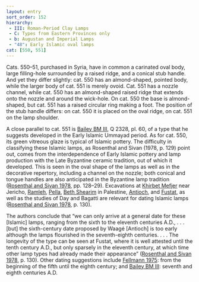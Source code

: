 ```yaml
---
layout: entry
sort_order: 152
hierarchy:
 - III: Roman-Period Clay Lamps
 - C: Types from Eastern Provinces only
 - b: Augustan and Imperial Lamps
 - "48": Early Islamic oval lamps
cat: [550, 551]
---
```


Cats. 550–51, purchased in Syria, have in common a carinated oval body, large filling-hole surrounded by a raised ridge, and a conical stub handle. And yet they differ slightly: cat. 550 has an almond-shaped, pointed body, while the larger body of cat. 551 is merely ovoid. Cat. 551 has a nozzle channel, while cat. 550 has an almond-shaped raised ridge that extends onto the nozzle and around the wick-hole. On cat. 550 the base is almond-shaped, but cat. 551 has a raised circular ring making a foot. The position of the stub handle differs: on cat. 550 it is placed on the oval ridge, on cat. 551 on the lamp shoulder.

A close parallel to cat. 551 is <a href='../../bibliography/#bailey-bm-iii'>Bailey BM III</a>, Q 2328, pl. 60, of a type that he suggests developed in the Early Islamic Ummayad period. As for cat. 550, its green vitreous glaze is typical of Islamic pottery. The difficulty in classifying these Islamic lamps, as Rosenthal and Sivan (1978, p. 129) point out, comes from the interdependence of Early Islamic pottery and lamp production with the Late Byzantine ceramic tradition, out of which it developed. This is seen in the oval shape of the lamps as well as in the decorative repertory, including a channel on the nozzle; both conical and tongue handles are also anticipated in the Byzantine lamp tradition (<a href='../../bibliography/#rosenthal-sivan-1978'>Rosenthal and Sivan 1978</a>, pp. 128–29). Excavations at <a href='../../map/#loc_687917'>Khirbet Mefjer</a> near Jericho, <a href='../../map/#loc_7001366'>Ramleh</a>, <a href='../../map/#loc_678326'>Pella</a>, <a href='../../map/#loc_678063'>Beth Shearim</a> in Palestine, <a href='../../map/#loc_609307'>Antioch</a>, and <a href='../../map/#loc_727082'>Fustat</a>, as well as the studies of Day and Bagatti are relevant for dating Islamic lamps (<a href='../../bibliography/#rosenthal-sivan-1978'>Rosenthal and Sivan 1978</a>, p. 130).

The authors conclude that “we can only arrive at a general date for these [Islamic] lamps, ranging from the sixth to the eleventh centuries A.D., . . . [but] the sixth-century date proposed by Waagé [Antioch] is too early although the lamps flourished in the seventh-eighth centuries. . . . The longevity of the type can be seen at Fustat, where it is well attested until the tenth century A.D., but only sparsely in the eleventh century, at which time other lamp types had already made their appearance” (<a href='../../bibliography/#rosenthal-sivan-1978'>Rosenthal and Sivan 1978</a>, p. 130). Other dating suggestions include <a href='../../bibliography/#fellmann-1975'>Fellmann 1975</a>: from the beginning of the fifth until the eighth century; and <a href='../../bibliography/#bailey-bm-iii'>Bailey BM III</a>: seventh and eighth centuries A.D.
